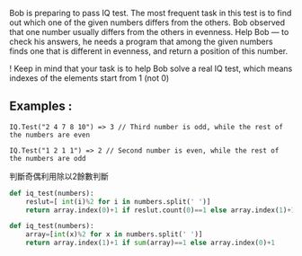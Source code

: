 Bob is preparing to pass IQ test. The most frequent task in this test is to find out which one of the given numbers differs from the others. Bob observed that one number usually differs from the others in evenness. Help Bob — to check his answers, he needs a program that among the given numbers finds one that is different in evenness, and return a position of this number.</br>

! Keep in mind that your task is to help Bob solve a real IQ test, which means indexes of the elements start from 1 (not 0)</br>

## Examples :
```
IQ.Test("2 4 7 8 10") => 3 // Third number is odd, while the rest of the numbers are even

IQ.Test("1 2 1 1") => 2 // Second number is even, while the rest of the numbers are odd
```

<sol> 判斷奇偶利用除以2餘數判斷
```python
def iq_test(numbers):
    reslut=[ int(i)%2 for i in numbers.split(' ')]
    return array.index(0)+1 if reslut.count(0)==1 else array.index(1)+1     
```  



```python
def iq_test(numbers):
    array=[int(x)%2 for x in numbers.split(' ')]
    return array.index(1)+1 if sum(array)==1 else array.index(0)+1   
```   
